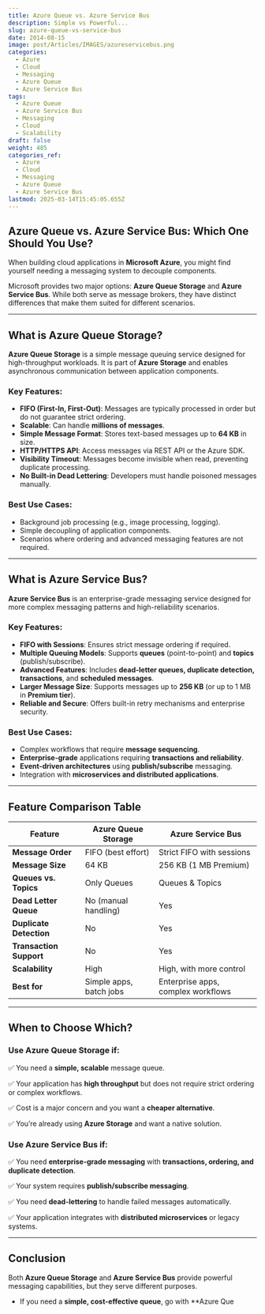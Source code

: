 ```yaml
---
title: Azure Queue vs. Azure Service Bus
description: Simple vs Powerful...
slug: azure-queue-vs-service-bus
date: 2014-08-15
image: post/Articles/IMAGES/azureservicebus.png
categories:
  - Azure
  - Cloud
  - Messaging
  - Azure Queue
  - Azure Service Bus
tags:
  - Azure Queue
  - Azure Service Bus
  - Messaging
  - Cloud
  - Scalability
draft: false
weight: 485
categories_ref:
  - Azure
  - Cloud
  - Messaging
  - Azure Queue
  - Azure Service Bus
lastmod: 2025-03-14T15:45:05.655Z
---
```

## Azure Queue vs. Azure Service Bus: Which One Should You Use?

When building cloud applications in **Microsoft Azure**, you might find yourself needing a messaging system to decouple components.

Microsoft provides two major options: **Azure Queue Storage** and **Azure Service Bus**. While both serve as message brokers, they have distinct differences that make them suited for different scenarios.

<!-- In this article, we'll break down their features, compare their capabilities, and help you decide which one fits your use case. -->

***

## What is Azure Queue Storage?

**Azure Queue Storage** is a simple message queuing service designed for high-throughput workloads. It is part of **Azure Storage** and enables asynchronous communication between application components.

### Key Features:

* **FIFO (First-In, First-Out)**: Messages are typically processed in order but do not guarantee strict ordering.
* **Scalable**: Can handle **millions of messages**.
* **Simple Message Format**: Stores text-based messages up to **64 KB** in size.
* **HTTP/HTTPS API**: Access messages via REST API or the Azure SDK.
* **Visibility Timeout**: Messages become invisible when read, preventing duplicate processing.
* **No Built-in Dead Lettering**: Developers must handle poisoned messages manually.

### Best Use Cases:

* Background job processing (e.g., image processing, logging).
* Simple decoupling of application components.
* Scenarios where ordering and advanced messaging features are not required.

***

## What is Azure Service Bus?

**Azure Service Bus** is an enterprise-grade messaging service designed for more complex messaging patterns and high-reliability scenarios.

### Key Features:

* **FIFO with Sessions**: Ensures strict message ordering if required.
* **Multiple Queuing Models**: Supports **queues** (point-to-point) and **topics** (publish/subscribe).
* **Advanced Features**: Includes **dead-letter queues, duplicate detection, transactions**, and **scheduled messages**.
* **Larger Message Size**: Supports messages up to **256 KB** (or up to 1 MB in **Premium tier**).
* **Reliable and Secure**: Offers built-in retry mechanisms and enterprise security.

### Best Use Cases:

* Complex workflows that require **message sequencing**.
* **Enterprise-grade** applications requiring **transactions and reliability**.
* **Event-driven architectures** using **publish/subscribe** messaging.
* Integration with **microservices and distributed applications**.

***

## Feature Comparison Table

| Feature                 | Azure Queue Storage     | Azure Service Bus                  |
| ----------------------- | ----------------------- | ---------------------------------- |
| **Message Order**       | FIFO (best effort)      | Strict FIFO with sessions          |
| **Message Size**        | 64 KB                   | 256 KB (1 MB Premium)              |
| **Queues vs. Topics**   | Only Queues             | Queues & Topics                    |
| **Dead Letter Queue**   | No (manual handling)    | Yes                                |
| **Duplicate Detection** | No                      | Yes                                |
| **Transaction Support** | No                      | Yes                                |
| **Scalability**         | High                    | High, with more control            |
| **Best for**            | Simple apps, batch jobs | Enterprise apps, complex workflows |

***

## When to Choose Which?

### **Use Azure Queue Storage if:**

✅ You need a **simple, scalable** message queue.

✅ Your application has **high throughput** but does not require strict ordering or complex workflows.

✅ Cost is a major concern and you want a **cheaper alternative**.

✅ You’re already using **Azure Storage** and want a native solution.

### **Use Azure Service Bus if:**

✅ You need **enterprise-grade messaging** with **transactions, ordering, and duplicate detection**.

✅ Your system requires **publish/subscribe messaging**.

✅ You need **dead-lettering** to handle failed messages automatically.

✅ Your application integrates with **distributed microservices** or legacy systems.

***

## Conclusion

Both **Azure Queue Storage** and **Azure Service Bus** provide powerful messaging capabilities, but they serve different purposes.

* If you need a **simple, cost-effective queue**, go with \*\*Azure Que
